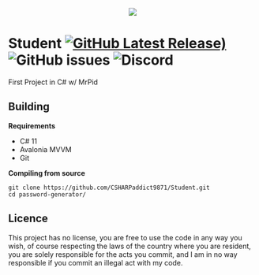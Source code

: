 ﻿<p align="center">
  <img src="https://user-images.githubusercontent.com/123044890/216797134-513d57ac-6d75-480b-93e6-137b18d60b84.png">
</p>


# Student [![GitHub Latest Release)](https://img.shields.io/github/v/release/Antyss77/password-generator?logo=github)](https://github.com/Antyss77/password-generator/releases)   <img alt="GitHub issues" src="https://img.shields.io/github/issues/Antyss77/password-generator"> <img alt="Discord" src="https://img.shields.io/discord/741862512307339264"> 

First Project in C# w/ MrPid 

## Building
**Requirements**
- C# 11 
- Avalonia MVVM
- Git

**Compiling from source**

```
git clone https://github.com/CSHARPaddict9871/Student.git
cd password-generator/ 
```

## Licence
This project has no license, you are free to use the code in any way you wish, of course respecting the laws of the country where you are resident, you are solely responsible for the acts you commit, and I am in no way responsible if you commit an illegal act with my code.
